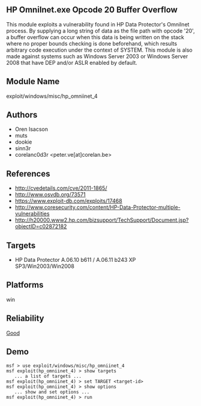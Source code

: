 ## HP OmniInet.exe Opcode 20 Buffer Overflow

This module exploits a vulnerability found in HP Data 
Protector's OmniInet process. By supplying a long string of 
data as the file path with opcode '20', a buffer overflow 
can occur when this data is being written on the stack where 
no proper bounds checking is done beforehand, which results 
arbitrary code execution under the context of SYSTEM. This 
module is also made against systems such as Windows Server 
2003 or Windows Server 2008 that have DEP and/or ASLR 
enabled by default.


## Module Name
exploit/windows/misc/hp_omniinet_4

## Authors
* Oren Isacson
* muts
* dookie
* sinn3r
* corelanc0d3r <peter.ve[at]corelan.be>


## References
* http://cvedetails.com/cve/2011-1865/
* http://www.osvdb.org/73571
* https://www.exploit-db.com/exploits/17468
* http://www.coresecurity.com/content/HP-Data-Protector-multiple-vulnerabilities
* http://h20000.www2.hp.com/bizsupport/TechSupport/Document.jsp?objectID=c02872182



## Targets
* HP Data Protector A.06.10 b611 / A.06.11 b243 XP SP3/Win2003/Win2008


## Platforms
win

## Reliability
[Good](https://github.com/rapid7/metasploit-framework/wiki/Exploit-Ranking)

## Demo

```
msf > use exploit/windows/misc/hp_omniinet_4
msf exploit(hp_omniinet_4) > show targets
   ... a list of targets ...
msf exploit(hp_omniinet_4) > set TARGET <target-id>
msf exploit(hp_omniinet_4) > show options
   ... show and set options ...
msf exploit(hp_omniinet_4) > run
```
    
    